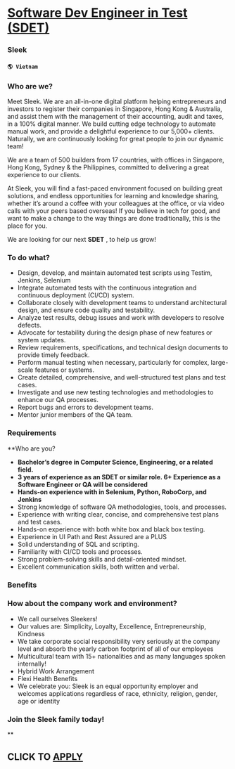 # [Software Dev Engineer in Test (SDET)](https://www.remotewlb.com/apply/software-dev-engineer-in-test-sdet-79636)  
### Sleek  
#### `🌎 Vietnam`  

### Who are we?

Meet Sleek. We are an all-in-one digital platform helping entrepreneurs and investors to register their companies in Singapore, Hong Kong & Australia, and assist them with the management of their accounting, audit and taxes, in a 100% digital manner. We build cutting edge technology to automate manual work, and provide a delightful experience to our 5,000+ clients. Naturally, we are continuously looking for great people to join our dynamic team!

We are a team of 500 builders from 17 countries, with offices in Singapore, Hong Kong, Sydney & the Philippines, committed to delivering a great experience to our clients.

At Sleek, you will find a fast-paced environment focused on building great solutions, and endless opportunities for learning and knowledge sharing, whether it’s around a coffee with your colleagues at the office, or via video calls with your peers based overseas! If you believe in tech for good, and want to make a change to the way things are done traditionally, this is the place for you.

We are looking for our next **SDET** , to help us grow!  

### To do what?

  * Design, develop, and maintain automated test scripts using Testim, Jenkins, Selenium
  * Integrate automated tests with the continuous integration and continuous deployment (CI/CD) system.
  * Collaborate closely with development teams to understand architectural design, and ensure code quality and testability.
  * Analyze test results, debug issues and work with developers to resolve defects.
  * Advocate for testability during the design phase of new features or system updates.
  * Review requirements, specifications, and technical design documents to provide timely feedback.
  * Perform manual testing when necessary, particularly for complex, large-scale features or systems.
  * Create detailed, comprehensive, and well-structured test plans and test cases.
  * Investigate and use new testing technologies and methodologies to enhance our QA processes.
  * Report bugs and errors to development teams.
  * Mentor junior members of the QA team.

### Requirements

 **Who are you?

  *  **Bachelor’s degree in Computer Science, Engineering, or a related field.**
  *  **3 years of experience as an SDET or similar role. 6+ Experience as a Software Engineer or QA will be considered**
  *  **Hands-on experience with in Selenium, Python, RoboCorp, and Jenkins**
  * Strong knowledge of software QA methodologies, tools, and processes.
  * Experience with writing clear, concise, and comprehensive test plans and test cases.
  * Hands-on experience with both white box and black box testing.
  * Experience in UI Path and Rest Assured are a PLUS
  * Solid understanding of SQL and scripting.
  * Familiarity with CI/CD tools and processes.
  * Strong problem-solving skills and detail-oriented mindset.
  * Excellent communication skills, both written and verbal.

### Benefits

### How about the company work and environment?

  * We call ourselves Sleekers!
  * Our values are: Simplicity, Loyalty, Excellence, Entrepreneurship, Kindness
  * We take corporate social responsibility very seriously at the company level and absorb the yearly carbon footprint of all of our employees
  * Multicultural team with 15+ nationalities and as many languages spoken internally!
  * Hybrid Work Arrangement
  * Flexi Health Benefits 
  * We celebrate you: Sleek is an equal opportunity employer and welcomes applications regardless of race, ethnicity, religion, gender, age or identity

### Join the Sleek family today!

**

  
## CLICK TO [APPLY](https://www.remotewlb.com/apply/software-dev-engineer-in-test-sdet-79636)

